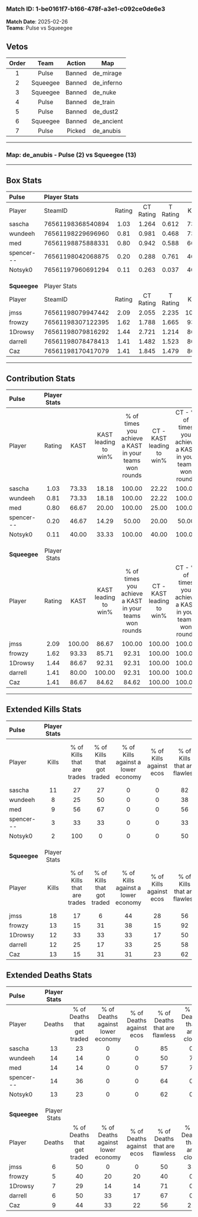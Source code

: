 ### Match ID: 1-be0161f7-b166-478f-a3e1-c092ce0de6e3  
**Match Date**: 2025-02-26  
**Teams**: Pulse vs Squeegee  

## Vetos  

| Order | Team | Action | Map |
| :---: | :--: | :----: | --- |
| 1 | Pulse | Banned | de_mirage |
| 2 | Squeegee | Banned | de_inferno |
| 3 | Squeegee | Banned | de_nuke |
| 4 | Pulse | Banned | de_train |
| 5 | Pulse | Banned | de_dust2 |
| 6 | Squeegee | Banned | de_ancient |
| 7 | Pulse | Picked | de_anubis |

---  

### **Map**: de_anubis - Pulse (2) vs Squeegee (13)  
---  

## Box Stats  

| **Pulse**    | Player Stats      |        |           |          |        |       |       |         |        |      |     |
| :- | :- | :-: | :-: | :-: | :-: | :-: | :-: | :-: | :-: | :-: | :-: |
| Player       | SteamID           | Rating | CT Rating | T Rating |  KAST  |  ADR  | Kills | Assists | Deaths | K/D  | HS% |
| sascha       | 76561198368540894 |  1.03  |   1.264   |  0.612   | 73.33  | 72.0  |  11   |    4    |   13   | 0.85 | 18  |
| wundeeh      | 76561198229696960 |  0.81  |   0.981   |  0.468   | 73.33  | 68.7  |   8   |    4    |   14   | 0.57 | 50  |
| med          | 76561198875888331 |  0.80  |   0.942   |  0.588   | 66.67  | 67.9  |   9   |    2    |   14   | 0.64 | 33  |
| spencer---   | 76561198042068875 |  0.20  |   0.288   |  0.761   | 46.67  | 31.3  |   3   |    4    |   14   | 0.21 | 66  |
| Notsyk0      | 76561197960691294 |  0.11  |   0.263   |  0.037   | 40.00  | 29.9  |   2   |    1    |   13   | 0.15 | 50  |
|              |                   |        |           |          |        |       |       |         |        |      |     |
|              |                   |        |           |          |        |       |       |         |        |      |     |
|              |                   |        |           |          |        |       |       |         |        |      |     |
| **Squeegee** | Player Stats      |        |           |          |        |       |       |         |        |      |     |
| Player       | SteamID           | Rating | CT Rating | T Rating |  KAST  |  ADR  | Kills | Assists | Deaths | K/D  | HS% |
| jmss         | 76561198079947442 |  2.09  |   2.055   |  2.235   | 100.00 | 132.5 |  18   |    8    |   6    | 3.00 | 38  |
| frowzy       | 76561198307122395 |  1.62  |   1.788   |  1.665   | 93.33  | 86.8  |  13   |    4    |   5    | 2.60 | 53  |
| 1Drowsy      | 76561198079816292 |  1.44  |   2.721   |  1.214   | 86.67  | 83.7  |  12   |    6    |   7    | 1.71 | 58  |
| darrell      | 76561198078478413 |  1.41  |   1.482   |  1.523   | 80.00  | 80.5  |  12   |    4    |   6    | 2.00 | 33  |
| Caz          | 76561198170417079 |  1.41  |   1.845   |  1.479   | 86.67  | 82.7  |  13   |    3    |   9    | 1.44 | 53  |
---  

## Contribution Stats  

| **Pulse**    | Player Stats |        |                      |                                                        |                           |                                                             |                          |                                                            |
| :- | :-: | :-: | :-: | :-: | :-: | :-: | :-: | :-: |
| Player       |    Rating    |  KAST  | KAST leading to win% | % of times you achieve a KAST in your teams won rounds | CT - KAST leading to win% | CT - % of times you achieve a KAST in your teams won rounds | T - KAST leading to win% | T - % of times you achieve a KAST in your teams won rounds |
| sascha       |     1.03     | 73.33  |        18.18         |                         100.00                         |           22.22           |                           100.00                            |           0.00           |                            0.00                            |
| wundeeh      |     0.81     | 73.33  |        18.18         |                         100.00                         |           22.22           |                           100.00                            |           0.00           |                            0.00                            |
| med          |     0.80     | 66.67  |        20.00         |                         100.00                         |           25.00           |                           100.00                            |           0.00           |                            0.00                            |
| spencer---   |     0.20     | 46.67  |        14.29         |                         50.00                          |           20.00           |                            50.00                            |           0.00           |                            0.00                            |
| Notsyk0      |     0.11     | 40.00  |        33.33         |                         100.00                         |           40.00           |                           100.00                            |           0.00           |                            0.00                            |
|              |              |        |                      |                                                        |                           |                                                             |                          |                                                            |
|              |              |        |                      |                                                        |                           |                                                             |                          |                                                            |
|              |              |        |                      |                                                        |                           |                                                             |                          |                                                            |
| **Squeegee** | Player Stats |        |                      |                                                        |                           |                                                             |                          |                                                            |
| Player       |    Rating    |  KAST  | KAST leading to win% | % of times you achieve a KAST in your teams won rounds | CT - KAST leading to win% | CT - % of times you achieve a KAST in your teams won rounds | T - KAST leading to win% | T - % of times you achieve a KAST in your teams won rounds |
| jmss         |     2.09     | 100.00 |        86.67         |                         100.00                         |          100.00           |                           100.00                            |          83.33           |                           100.00                           |
| frowzy       |     1.62     | 93.33  |        85.71         |                         92.31                          |          100.00           |                           100.00                            |          81.82           |                           90.00                            |
| 1Drowsy      |     1.44     | 86.67  |        92.31         |                         92.31                          |          100.00           |                           100.00                            |          90.00           |                           90.00                            |
| darrell      |     1.41     | 80.00  |        100.00        |                         92.31                          |          100.00           |                           100.00                            |          100.00          |                           90.00                            |
| Caz          |     1.41     | 86.67  |        84.62         |                         84.62                          |          100.00           |                           100.00                            |          80.00           |                           80.00                            |
---  

## Extended Kills Stats  

| **Pulse**    | Player Stats |                            |                            |                                    |                         |                              |                                 |                                       |                    |           |
| :- | :-: | :-: | :-: | :-: | :-: | :-: | :-: | :-: | :-: | :-: |
| Player       |    Kills     | % of Kills that are trades | % of Kills that got traded | % of Kills against a lower economy | % of Kills against ecos | % of Kills that are flawless | % of Kills that are close duels | % of Kills that are assisted by flash | Pistol Round Kills | AWP Kills |
| sascha       |      11      |             27             |             27             |                 0                  |            0            |              82              |                0                |                   9                   |         0          |     8     |
| wundeeh      |      8       |             25             |             50             |                 0                  |            0            |              38              |               13                |                   0                   |         0          |     0     |
| med          |      9       |             56             |             67             |                 0                  |            0            |              56              |               11                |                  33                   |         0          |     0     |
| spencer---   |      3       |             33             |             33             |                 0                  |            0            |              33              |               67                |                   0                   |         0          |     0     |
| Notsyk0      |      2       |            100             |             0              |                 0                  |            0            |              50              |                0                |                  50                   |         0          |     0     |
|              |              |                            |                            |                                    |                         |                              |                                 |                                       |                    |           |
|              |              |                            |                            |                                    |                         |                              |                                 |                                       |                    |           |
|              |              |                            |                            |                                    |                         |                              |                                 |                                       |                    |           |
| **Squeegee** | Player Stats |                            |                            |                                    |                         |                              |                                 |                                       |                    |           |
| Player       |    Kills     | % of Kills that are trades | % of Kills that got traded | % of Kills against a lower economy | % of Kills against ecos | % of Kills that are flawless | % of Kills that are close duels | % of Kills that are assisted by flash | Pistol Round Kills | AWP Kills |
| jmss         |      18      |             17             |             6              |                 44                 |           28            |              56              |                0                |                   0                   |         2          |     6     |
| frowzy       |      13      |             15             |             31             |                 38                 |           15            |              92              |                0                |                   0                   |         2          |     0     |
| 1Drowsy      |      12      |             33             |             33             |                 33                 |           17            |              50              |                0                |                   0                   |         2          |     0     |
| darrell      |      12      |             25             |             17             |                 33                 |           25            |              58              |                0                |                  17                   |         1          |     0     |
| Caz          |      13      |             15             |             31             |                 31                 |           23            |              62              |               15                |                   8                   |         3          |     0     |
## Extended Deaths Stats  

| **Pulse**    | Player Stats |                             |                                   |                          |                               |                            |                           |               |
| :- | :-: | :-: | :-: | :-: | :-: | :-: | :-: | :-: |
| Player       |    Deaths    | % of Deaths that get traded | % of Deaths against lower economy | % of Deaths against ecos | % of Deaths that are flawless | % of Deaths that are close | % of Deaths while blinded | Deaths to AWP |
| sascha       |      13      |             23              |                 0                 |            0             |              85               |             0              |             8             |       1       |
| wundeeh      |      14      |             14              |                 0                 |            0             |              50               |             7              |             7             |       0       |
| med          |      14      |             14              |                 0                 |            0             |              57               |             7              |             7             |       1       |
| spencer---   |      14      |             36              |                 0                 |            0             |              64               |             0              |             0             |       2       |
| Notsyk0      |      13      |             23              |                 0                 |            0             |              62               |             0              |             0             |       2       |
|              |              |                             |                                   |                          |                               |                            |                           |               |
|              |              |                             |                                   |                          |                               |                            |                           |               |
|              |              |                             |                                   |                          |                               |                            |                           |               |
| **Squeegee** | Player Stats |                             |                                   |                          |                               |                            |                           |               |
| Player       |    Deaths    | % of Deaths that get traded | % of Deaths against lower economy | % of Deaths against ecos | % of Deaths that are flawless | % of Deaths that are close | % of Deaths while blinded | Deaths to AWP |
| jmss         |      6       |             50              |                 0                 |            0             |              50               |             33             |             0             |       1       |
| frowzy       |      5       |             40              |                20                 |            20            |              40               |             0              |            20             |       2       |
| 1Drowsy      |      7       |             29              |                14                 |            14            |              71               |             0              |            14             |       2       |
| darrell      |      6       |             50              |                33                 |            17            |              67               |             0              |            17             |       2       |
| Caz          |      9       |             44              |                33                 |            22            |              56               |             22             |            22             |       1       |
